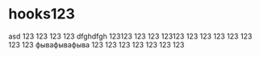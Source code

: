 # hooks123
 asd
123
123
123
123
dfghdfgh
123123
123
123
123123
123
123
123
123
123
123
123
фывафывафыва
123
123
123
123
123
123
123